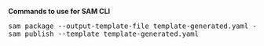**Commands to use for SAM CLI**
<pre>sam package --output-template-file template-generated.yaml --s3-bucket samclitesting12345
sam publish --template template-generated.yaml</pre>
